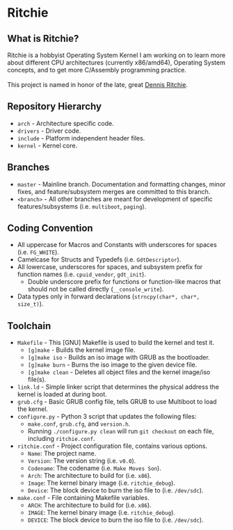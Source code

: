 # Ritchie

## What is Ritchie?
Ritchie is a hobbyist Operating System Kernel I am working on to learn more about different CPU architectures (currently x86/amd64), Operating System concepts, and to get more C/Assembly programming practice.<br/>
<br/>
This project is named in honor of the late, great [Dennis Ritchie][dmr].

## Repository Hierarchy
- `arch` - Architecture specific code.
- `drivers` - Driver code.
- `include` - Platform independent header files.
- `kernel` - Kernel core.

## Branches
- `master` - Mainline branch. Documentation and formatting changes, minor fixes, and feature/subsystem merges are committed to this branch.
- `<branch>` - All other branches are meant for development of specific features/subsystems (i.e. `multiboot`, `paging`).

## Coding Convention
- All uppercase for Macros and Constants with underscores for spaces (i.e. `FG_WHITE`).
- Camelcase for Structs and Typedefs (i.e. `GdtDescriptor`).
- All lowercase, underscores for spaces, and subsystem prefix for function names (i.e. `cpuid_vendor`, `gdt_init`).
   - Double underscore prefix for functions or function-like macros that should not be called directly (`__console_write`).
- Data types only in forward declarations (`strncpy(char*, char*, size_t)`).

## Toolchain
- `Makefile` - This [GNU] Makefile is used to build the kernel and test it.
  - `[g]make` - Builds the kernel image file.
  - `[g]make iso` - Builds an iso image with GRUB as the bootloader.
  - `[g]make burn` - Burns the iso image to the given device file.
  - `[g]make clean` - Deletes all object files and the kernel image/iso file(s).
- `link.ld` - Simple linker script that determines the physical address the kernel is loaded at during boot.
- `grub.cfg` - Basic GRUB config file, tells GRUB to use Multiboot to load the kernel.
- `configure.py` - Python 3 script that updates the following files:
  - `make.conf`, `grub.cfg`, and `version.h`.
  - Running `./configure.py clean` will run `git checkout` on each file, including `ritchie.conf`.
- `ritchie.conf` - Project configuration file, contains various options.
  - `Name`: The project name.
  - `Version`: The version string (i.e. `v0.0`).
  - `Codename`: The codename (i.e. `Make Moves Son`).
  - `Arch`: The architecture to build for (i.e. `x86`).
  - `Image`: The kernel binary image (i.e. `ritchie_debug`).
  - `Device`: The block device to burn the iso file to (i.e. `/dev/sdc`).
- `make.conf` - File containing Makefile variables.
  - `ARCH`: The architecture to build for (i.e. `x86`).
  - `IMAGE`: The kernel binary image (i.e. `ritchie_debug`).
  - `DEVICE`: The block device to burn the iso file to (i.e. `/dev/sdc`).

[dmr]: http://en.wikipedia.org/wiki/Dennis_Ritchie
